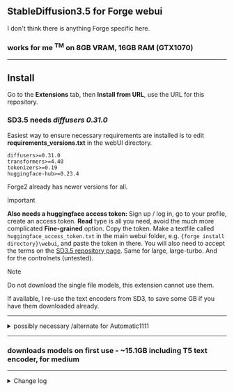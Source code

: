 ## StableDiffusion3.5 for Forge webui ##
I don't think there is anything Forge specific here.
### works for me <sup>TM</sup> on 8GB VRAM, 16GB RAM (GTX1070) ###

---
## Install ##
Go to the **Extensions** tab, then **Install from URL**, use the URL for this repository.
### SD3.5 needs *diffusers 0.31.0* ###

Easiest way to ensure necessary requirements are installed is to edit **requirements_versions.txt** in the webUI directory.
```
diffusers>=0.31.0
transformers>=4.40
tokenizers>=0.19
huggingface-hub>=0.23.4
```

Forge2 already has newer versions for all.

>[!IMPORTANT]
> **Also needs a huggingface access token:**
> Sign up / log in, go to your profile, create an access token. **Read** type is all you need, avoid the much more complicated **Fine-grained** option. Copy the token. Make a textfile called `huggingface_access_token.txt` in the main webui folder, e.g. `{forge install directory}\webui`, and paste the token in there. You will also need to accept the terms on the [SD3.5 repository page](https://huggingface.co/stabilityai/stable-diffusion-3.5-medium). Same for large, large-turbo. And for the controlnets (untested).

>[!NOTE]
> Do not download the single file models, this extension cannot use them.

If available, I re-use the text encoders from SD3, to save some GB if you have them downloaded already. 

---
<details>
<summary>possibly necessary /alternate for Automatic1111</summary>

* open a console in the webui directory
* enter ```venv\scripts\activate```
* enter ```pip install -r requirements_versions.txt``` after making the updates listed above
</details>

---
### downloads models on first use - ~15.1GB including T5 text encoder, for medium ###

---
<details>
<summary>Change log</summary>

#### 19/02/2025 ####
* first upload, had this sitting around for months. Derived from my SD3 extension. It should be possible to use SD3.5 with the SD3 extension as the pipeline is the same. But LoRAs will be different, as will controlnets, so I decided to separate.
* Controlnets are untested; I can generate with *large*, but it takes ~10minutes.


